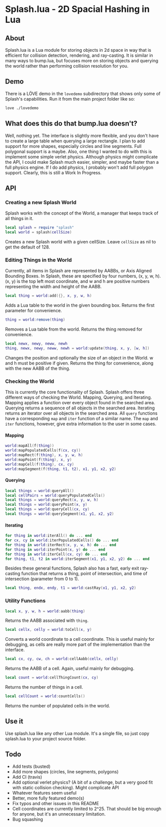 # Splash.lua - 2D Spacial Hashing in Lua

## About
Splash.lua is a Lua module for storing objects in 2d space in way that is
efficient for collision detection, rendering, and ray-casting. It is similar
in many ways to bump.lua, but focuses more on storing objects and querying the
world rather than performing collision resolution for you.

## Demo
There is a LÖVE demo in the `lovedemo` subdirectory that shows only some of
Splash's capabilities. Run it from the main project folder like so:
```bash
love ./lovedemo
```

## What does this do that bump.lua doesn't?
Well, nothing yet. The interface is slightly more flexible, and you don't have
to create a large table when querying a large rectangle.
I plan to add support for more shapes, especially circles and line segments.
Full polygonal support is a maybe. Also, one thing I wanted to do with this is
implement some simple verlet physics. Although physics might complicate the API,
I could make Splash much easier, simpler, and maybe faster than a full physics
engine. If I do add physics, I probably won't add full polygon support.
Clearly, this is still a Work In Progress.

## API

### Creating a new Splash World
Splash works with the concept of the World, a manager that keeps track of all
things in it.
```lua
local splash = require "splash"
local world = splash(cellSize)
```
Creates a new Splash world with a given cellSize. Leave `cellSize` as nil to get
the default of 128.

### Editing Things in the World
Currently, all items in Splash are represented by AABBs, or Axis Aligned
Bounding Boxes. In Splash, these are specified by four numbers, (x, y, w, h).
(x, y) is the top left most coordinate, and w and h are positive numbers
representing the width and height of the AABB.

```lua
local thing = world:add({}, x, y, w, h)
```
Adds a Lua table to the world in the given bounding box. Returns the first
parameter for convenience.

```lua
thing = world:remove(thing)
```
Removes a Lua table from the world. Returns the thing removed for convenience.

```lua
local newx, newy, neww, newh
thing, newx, newy, neww, newh = world:update(thing, x, y, [w, h])
```
Changes the position and optionally the size of an object in the World. w and h
must be positive if given. Returns the thing for convenience, along with the new
AABB of the thing.

### Checking the World

This is currently the core functionality of Splash. Splash offers three
different ways of checking the World. Mapping, Querying, and Iterating.
Mapping applies a function over every object found in the searched area.
Querying returns a sequence of all objects in the searched area. Iterating
returns an iterator over all objects in the searched area. All `query` functions
have a corresponding `map` and `iter` function of a similar name. The `map` and
`iter` functions, however, give extra information to the user in some cases.

#### Mapping
```lua
world:mapAll(f(thing))
world:mapPopulatedCells(f(cx, cy))
world:mapRect(f(thing), x, y, w, h)
world:mapPoint(f(thing), x, y)
world:mapCell(f(thing), cx, cy)
world:mapSegment(f(thing, t1, t2), x1, y1, x2, y2)
```

#### Querying
```lua
local things = world:queryAll()
local cellPairs = world:queryPopulatedCells()
local things = world:queryRect(x, y, w, h)
local things = world:queryPoint(x, y)
local things = world:queryCell(cx, cy)
local things = world:querySegment(x1, y1, x2, y2)
```

#### Iterating
```lua
for thing in world:iterAll() do ... end
for cx, cy in world:iterPopulatedCells() do ... end
for thing in world:iterRect(x, y, w, h) do ... end
for thing in world:iterPoint(x, y) do ... end
for thing in world:iterCell(cx, cy) do ... end
for thing, t1, t2 in world:iterSegment(x1, y1, x2, y2) do ... end
```

Besides these general functions, Splash also has a fast, early exit
ray-casting function that returns a thing, point of intersection, and time
of intersection (parameter from 0 to 1).
```lua
local thing, endx, endy, t1 = world:castRay(x1, y1, x2, y2)
```

### Utility Functions
```lua
local x, y, w, h = world:aabb(thing)
```
Returns the AABB associated with `thing`.

```lua
local cellx, celly = world:toCell(x, y)
```
Converts a world coordinate to a cell coordinate. This is useful mainly for
debugging, as cells are really more part of the implementation than the
interface.

```lua
local cx, cy, cw, ch = world:cellAabb(cellx, celly)
```
Returns the AABB of a cell. Again, useful mainly for debugging.

```lua
local count = world:cellThingCount(cx, cy)
```
Returns the number of things in a cell.

```lua
local cellCount = world:countCells()
```
Returns the number of populated cells in the world.

## Use it
Use splash.lua like any other Lua module. It's a single file, so just copy
splash.lua to your project source folder.

## Todo
* Add tests (busted)
* Add more shapes (circles, line segments, polygons)
* Add CI (travis)
* Add optional verlet physics? (A bit of a challenge, but a very good fit with
    static collision checking). Might complicate API
* Whatever features seem useful
* Better, more fully featured demo(s)
* Fix typos and other issues in this README
* Cell coordinates are currently limited to 2^25. That should be big enough for
anyone, but it's an unnecessary limitation.
* Bug squashing
